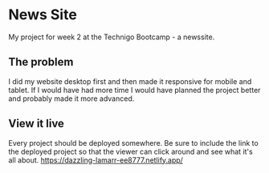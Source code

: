 # News Site

My project for week 2 at the Technigo Bootcamp - a newssite. 

## The problem

I did my website desktop first and then made it responsive for mobile and tablet. If I would have had more time I would have planned the project better and probably made it more advanced. 

## View it live
Every project should be deployed somewhere. Be sure to include the link to the deployed project so that the viewer can click around and see what it's all about.
https://dazzling-lamarr-ee8777.netlify.app/
